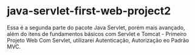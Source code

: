 # java-servlet-first-web-project2
Essa é a segunda parte  do pacote  Java Servlet, porém mais avançado, além do itens  de fundamentos básicos com Servlet e Tomcat - Primeiro Projeto Web Com Servlet, utilizarei  Autenticação, Autorização eo Padrão MVC.
